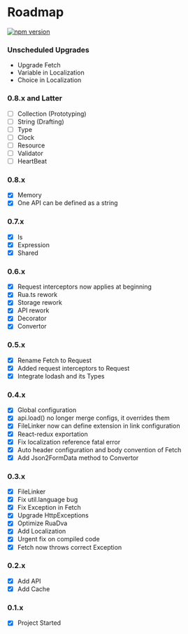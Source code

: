 # Roadmap

[![npm version](https://badge.fury.io/js/rua.svg)](https://badge.fury.io/js/rua)
### Unscheduled Upgrades
- Upgrade Fetch
- Variable in Localization
- Choice in Localization

### 0.8.x and Latter
- [ ] Collection (Prototyping)
- [ ] String (Drafting)
- [ ] Type
- [ ] Clock
- [ ] Resource
- [ ] Validator
- [ ] HeartBeat

### 0.8.x
- [x] Memory
- [x] One API can be defined as a string

### 0.7.x
- [x] Is
- [x] Expression
- [x] Shared

### 0.6.x
- [x] Request interceptors now applies at beginning
- [x] Rua.ts rework
- [x] Storage rework
- [x] API rework
- [x] Decorator
- [x] Convertor

### 0.5.x
- [x] Rename Fetch to Request
- [x] Added request interceptors to Request
- [x] Integrate lodash and its Types

### 0.4.x
- [x] Global configuration
- [x] api.load() no longer merge configs, it overrides them
- [x] FileLinker now can define extension in link configuration
- [x] React-redux exportation
- [x] Fix localization reference fatal error
- [x] Auto header configuration and body convention of Fetch
- [x] Add Json2FormData method to Convertor

### 0.3.x
- [x] FileLinker
- [x] Fix util.language bug
- [x] Fix Exception in Fetch
- [x] Upgrade HttpExceptions
- [x] Optimize RuaDva
- [x] Add Localization
- [x] Urgent fix on compiled code
- [x] Fetch now throws correct Exception

### 0.2.x
- [x] Add API
- [x] Add Cache

### 0.1.x
- [x] Project Started

